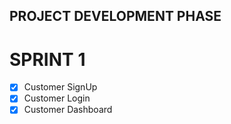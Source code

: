 ## PROJECT DEVELOPMENT PHASE
# SPRINT 1

- [x] Customer SignUp
- [x] Customer Login
- [x] Customer Dashboard
